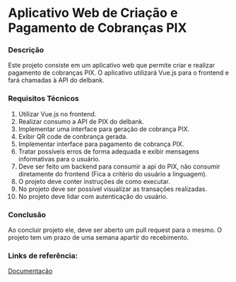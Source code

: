 # Aplicativo Web de Criação e Pagamento de Cobranças PIX

### Descrição
Este projeto consiste em um aplicativo web que permite criar e realizar pagamento de cobranças PIX. O aplicativo utilizará Vue.js para o frontend e fará chamadas à API do delbank.

### Requisitos Técnicos
1. Utilizar Vue.js no frontend.
2. Realizar consumo a API de PIX do delbank.
3. Implementar uma interface para geração de cobrança PIX.
4. Exibir QR code de conbrança gerada.
5. Implementar interface para pagamento de cobrança PIX.
6. Tratar possíveis erros de forma adequada e exibir mensagens informativas para o usuário.
7. Deve ser feito um backend para consumir a api do PIX, não consumir diretamente do frontend (Fica a critério do usuário a linguagem).
8. O projeto deve conter instruções de como executar.
9. No projeto deve ser possível visualizar as transações realizadas.
10. No projeto deve lidar com autenticação do usuário.

### Conclusão
Ao concluir projeto ele, deve ser aberto um pull request para o mesmo. O projeto tem um prazo de uma semana apartir do recebimento.

### Links de referência:
[Documentação](https://docs.delbank.com.br/reference/autentica%C3%A7%C3%A3o)

